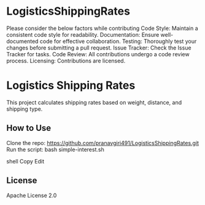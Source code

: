# LogisticsShippingRates
Please consider the below factors while contributing
Code Style:
Maintain a consistent code style for readability.
Documentation:
Ensure well-documented code for effective collaboration.
Testing:
Thoroughly test your changes before submitting a pull request.
Issue Tracker:
Check the Issue Tracker for tasks.
Code Review:
All contributions undergo a code review process.
Licensing:
Contributions are licensed.

# Logistics Shipping Rates

This project calculates shipping rates based on weight, distance, and shipping type.

## How to Use

Clone the repo: https://github.com/pranavgiri491/LogisticsShippingRates.git
Run the script:
bash simple-interest.sh

shell
Copy
Edit

## License

Apache License 2.0
